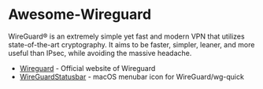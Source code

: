 # Awesome-Wireguard

WireGuard® is an extremely simple yet fast and modern VPN that utilizes state-of-the-art cryptography. It aims to be faster, simpler, leaner, and more useful than IPsec, while avoiding the massive headache.

<!-- BEGIN LIST -->

- [Wireguard](https://www.wireguard.com/) - Official website of Wireguard
- [WireGuardStatusbar](https://github.com/aequitas/macos-menubar-wireguard) - macOS menubar icon for WireGuard/wg-quick
